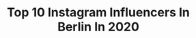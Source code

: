 ---
title: Top 10 Instagram Influencers In Berlin In 2020
description: >-
  Find top Instagram influencers in Berlin in 2020. Most popular hashtags: #berlin #teamkuku #dog #nature.
platform: Instagram
profiles:
  - username: "viktorherak"
    fullname: >-
      Viktor Herak
    location: "Germany"
    followers: 17210
    engagement: 986
    commentsToLikes: 0.032302
    id: ck0vxix1iz3xp0i19atd8n5kn
    verified: false
    hashtags: "#randygowon, #florencebaitio, #losangeles, #alevruhusar"
  - username: "ekkasc"
    fullname: >-
      Ekka
    location: "Germany"
    followers: 2031
    engagement: 1903
    commentsToLikes: 0.025427
    id: ck8szjrv1optv0j78ixbu5qx6
    verified: false
    hashtags: ""
  - username: "jcseelenmeyer"
    fullname: >-
      Jonny Seelenmeyer
    location: "Germany"
    followers: 29707
    engagement: 347
    commentsToLikes: 0.005981
    id: ck0tuo4pn7yq50i19pkp850av
    verified: false
    hashtags: "#film, #polaroid, #35mm, #caffenol"
  - username: "miriton_teamkuku"
    fullname: >-
      ♛TEAM KUKU♛
    location: "Germany"
    followers: 29096
    engagement: 1797
    commentsToLikes: 0.020327
    id: ck5c62xuu4lwf0i11g4dvqmb5
    verified: false
    hashtags: "#teamkuku, #berlinlebt, #kukueffekt, #blyattour"
  - username: "felixkroos23"
    fullname: >-
      Felix Kroos
    location: "Germany"
    followers: 63869
    engagement: 1806
    commentsToLikes: 0.009760
    id: ck14lfdiqudt80i194y0207lm
    verified: true
    hashtags: "#danke, #merteshomecoming, #homeofgolf, #unionberlin"
  - username: "irsonvladi"
    fullname: >-
      Irsonvladi
    location: "Germany"
    followers: 62218
    engagement: 369
    commentsToLikes: 0.082801
    id: ck8tcto8i0mzm0j78rmjp0zmw
    verified: false
    hashtags: "#fotoshooting, #bett, #italiener, #blondegirl"
  - username: "ruby_marylennox"
    fullname: >-
      Mary Lennox
    location: "Germany"
    followers: 172962
    engagement: 353
    commentsToLikes: 0.014649
    id: ck0w2knvpoudv0i19tonxgomt
    verified: false
    hashtags: "#fashionawards, #bfcnewwave, #thisisvillaascenti, #homegrownitaliangin"
  - username: "as_fokus"
    fullname: >-
      Andy
    location: "Germany"
    followers: 7506
    engagement: 765
    commentsToLikes: 0.016865
    id: ck5hgze6z5lcz0i11ex1hxvfu
    verified: false
    hashtags: "#instadog, #topdogphoto, #canon1018, #flyingbird"
  - username: "berlin"
    fullname: >-
      Berlin
    location: "Germany"
    followers: 134336
    engagement: 491
    commentsToLikes: 0.020693
    id: ck0tyirj7n00s0i19vcqo4j4y
    verified: false
    hashtags: "#berlin, #architecture"
  - username: "total_black"
    fullname: >-
      BW
    location: "Germany"
    followers: 5202
    engagement: 515
    commentsToLikes: 0.012188
    id: ck5cd0bhgib4g0i11es4ylxga
    verified: false
    hashtags: ""
---